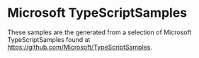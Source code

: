 # Microsoft TypeScriptSamples

These samples are the generated from a selection of Microsoft TypeScriptSamples found at https://github.com/Microsoft/TypeScriptSamples.